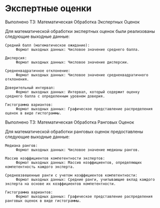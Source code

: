 # Экспертные оценки
Выполнено ТЗ: Математическая Обработка Экспертных Оценок

Для математической обработки экспертных оценок были реализованы следующие выходные данные:

    Средний балл (математическое ожидание):
         Формат выходных данных: Числовое значение среднего балла.

    Дисперсия:
         Формат выходных данных: Числовое значение дисперсии.

    Среднеквадратичное отклонение:
         Формат выходных данных: Числовое значение среднеквадратичного отклонения.

    Доверительный интервал:
         Формат выходных данных: Интервал, который содержит оценку среднего балла с определенным уровнем доверия.

    Гистограмма вариантов:
         Формат выходных данных: Графическое представление распределения оценок в виде гистограммы.

Выполнено ТЗ: Математическая Обработка Ранговых Оценок

Для математической обработки ранговых оценок предоставлены следующие выходные данные:

    Медиана рангов:
         Формат выходных данных: Числовое значение медианы рангов.

    Массив коэффициентов компетентности экспертов:
         Формат выходных данных: Массив коэффициентов, определяющих компетентность каждого эксперта.

    Средневзвешенные ранги с учетом коэффициентов компетентности:
         Формат выходных данных: Средние ранги, учитывающие вклад каждого эксперта на основе их коэффициентов компетентности.

    Гистограмма вариантов:
         Формат выходных данных: Графическое представление распределения ранговых оценок в виде гистограммы.
